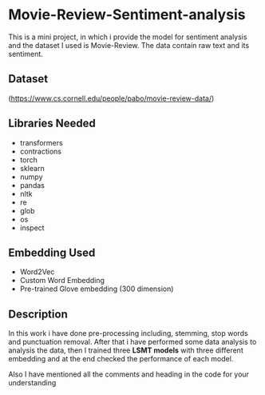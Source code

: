 # Movie-Review-Sentiment-analysis
This is a mini project, in which i provide the model for sentiment analysis and the dataset I used is Movie-Review. The data contain raw text and its sentiment. 
## Dataset
(https://www.cs.cornell.edu/people/pabo/movie-review-data/)

## Libraries Needed
- transformers
- contractions
- torch
- sklearn
- numpy
- pandas
- nltk
- re
- glob
- os
- inspect

## Embedding Used 
-	Word2Vec
-	Custom Word Embedding 
-	Pre-trained Glove embedding (300 dimension)

## Description 
In this work i have done pre-processing including, stemming, stop words and punctuation removal. After that i have performed some data analysis to analysis the data, then I trained three **LSMT models** with three different embedding and at the end checked the performance of each model.

Also I have mentioned all the comments and heading in the code for your understanding
